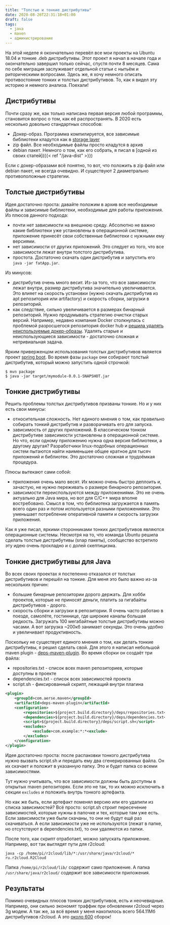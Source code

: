 ```yaml
---
title: "Толстые и тонкие дистрибутивы"
date: 2020-08-26T22:31:18+01:00
draft: false
tags:
  - java
  - maven
  - администрирование
---
```

На этой неделе я окончательно перевёл все мои проекты на Ubuntu 18.04 и тонкие .deb дистрибутивы. Этот проект я начал в начале года и окончательно завершил только сейчас, спустя почти 8 месяцев. Сама по себе миграция заслуживает отдельной статьи с нытьём и риторическими вопросами. Здесь же, я хочу немного описать противостояние тонких и толстых дистрибутивов. То, как я видел эту историю и немного анализа. Поехали!

## Дистрибутивы

Почти сразу же, как только написана первая версия любой программы, становится вопрос о том, как её распространять. В 2020 есть несколько довольно стандартных способов:

 * Докер-образ. Программа компилируется, все зависимые библиотеки кладутся как в [storage layer](https://docs.docker.com/storage/storagedriver/)
 * zip файл. Все необходимые файлы просто кладутся в архив
 * debian пакет. Немного о том, как его собрать, я писал в [одной из своих статей]({{< ref "/java-dist" >}})

Если с докер-образами всё понятно, то вот, что положить в zip файл или debian пакет, не всегда очевидно. И существуют 2 диаметрально противоположные стратегии.

## Толстые дистрибутивы

Идея достаточно проста: давайте положим в архив все необходимые файлы и зависимые библиотеки, необходимые для работы приложения. Из плюсов данного подхода:

 * почти нет зависимости на внешнюю среду. Абсолютно не важно какие библиотеки уже установлены в операционной системе, приложение принесёт свои собственные библиотеки с нужными ему версиями.
 * нет зависимости от других приложений. Это следует из того, что все зависимости лежат внутри толстого дистрибутива.
 * простота. Достаточно скачать один дистрибутив и запустить его ```java -jar fatApp.jar```.
 
Из минусов:

 * дистрибутив очень много весит. Из-за того, что все зависимости лежат внутри, размер дистрибутива значительно увеличивается. Это влияет на скорость установки (нужно скачать дистрибутив из apt репозитория или artifactory) и скорость сборки, загрузки в репозиторий.
 * как следствие, сильно увеличивается в размерах бинарный репозиторий. Нужно продумывать стратегию очистки старых версий. Например, недавно компания Docker столкнулась с проблемой разросшегося репозитория docker hub и [решила удалять неиспользуемые докер-образы](https://www.docker.com/pricing/retentionfaq). Удалять старые и неиспользующиеся зависимости - достаточно сложная и нетривиальная задача.
 
Ярким приверженцом использования толстых дистрибутивов является проект [spring boot](https://docs.spring.io/spring-boot/docs/2.1.5.RELEASE/reference/html/build-tool-plugins-maven-plugin.html). Во время фазы ```package``` они собирают толстый дистрибутив, который можно запустить одной строчкой:

```
$ mvn package
$ java -jar target/mymodule-0.0.1-SNAPSHOT.jar
```

## Тонкие дистрибутивы

Решить проблемы толстых дистрибутивов призваны тонкие. Но и у них есть свои минусы:

 * относительная сложность. Нет единого мнения о том, как правильно собирать тонкий дистрибутив и разворачивать его для запуска.
 * зависимость от других приложений. В классическом тонком дистрибутиве зависимости установлены в операционной системе. Но что, если одному приложению нужна одна версия библиотеки, а другому другая? Разработчики linux-подобных операционных систем пытаются найти наименьшее общее кратное для тысяч приложений и библиотек. Это достаточно сложная и трудоёмкая процедура.
 
Плюсы вытекают сами собой:

 * приложения очень мало весят. Их можно очень быстро деплоить и, зачастую, не нужно переживать о размере бинарного репозитория.
 * зависимости переиспользуются между приложениями. Это не очень актуально для Java мира, но вот для C/C++ мира вполне востребовано. Смысл в том, что библиотека загружается в память всего один раз и потом используется разными приложениями. Это уменьшает потребление оперативной памяти и скорость загрузки приложения.
 
Как я уже писал, яркими сторонниками тонких дистрибутивов являются операционные системы. Несмотря на то, что команда Ubuntu решила сделать толстые дистрибутивы (snap пакеты), сообщество встретило эту идею очень прохладно и с долей скептицизма.

## Тонкие дистрибутивы для Java

Во всех своих проектах я постепенно отказался от толстых дистрибутивов и перешёл на тонкие. Для меня это было важно из-за нескольких причин:

 * большие бинарные репозитории дорого держать. Для хобби проектов, которые не приносят деньги, платить за гигабайты дистрибутивов - дорого.
 * скорость сборки и загрузки в репозитории. Я очень часто работаю в поезде, самолёте, гостиннице, где широкие каналы большая редкость. Загружать 100 мегабайтные толстые дистрибутивы можно часами. А вот загрузка ~200кб занимает секунды. Это очень удобно и увеличивает продуктивность.
 
Поскольку не существует единого мнения о том, как делать тонкие дистрибутивы, я решил сделать свой. Для этого я написал небольшой maven plugin - [deps-maven-plugin](https://github.com/dernasherbrezon/deps-maven-plugin). Во время сборки он создаёт три файла:

 * repositories.txt - список всех maven репозиториев, которые доступны в проекте
 * dependencies.txt - список всех зависимостей проекта
 * script.sh - фиксированный скрипт, лежащий внутри плагина

```xml
<plugin>
	<groupId>com.aerse.maven</groupId>
	<artifactId>deps-maven-plugin</artifactId>
	<configuration>
		<repositories>${project.build.directory}/deps/repositories.txt</repositories>
		<dependencies>${project.build.directory}/deps/dependencies.txt</dependencies>
		<script>${project.build.directory}/deps/script.sh</script>
		<excludes>
			<exclude>com.example:*:*<exclude>
		</excludes>
	</configuration>
</plugin>
```

Идея достаточно проста: после распаковки тонкого дистрибутива нужно вызвать script.sh и передать ему два сгенерированных файла. Он их скачает и положит в указанную папку. Это и будет папка со всеми зависимостями.

Тут нужно учитывать, что все зависимости должны быть доступны в открытых maven репозиторях. Если это не так, то их можно исключить в секции ```excludes``` и положить внутрь тонкого артефакта.

Но как же быть, если артефакт поменял версию или его удалили из списка зависимостей? Всё просто: script.sh строит пересечение зависимостей, которые нужны в папочке и тех, которые там уже есть. Если зависимости уже были скачаны, то они не будут ещё раз скачиваться. А если зависимости уже не используются (лежат в папке, но отсутствуют в dependencies.txt), то они удаляются из папки.

После того, как скрипт отработает, можно запускать приложение. Например, вот так выглядят пути для r2cloud:

```
java -cp /home/pi/r2cloud/lib/*:/usr/share/java/r2cloud/* ru.r2cloud.R2Cloud
```

Папка ```/home/pi/r2cloud/lib/``` содержит само приложение. А папка ```/usr/share/java/r2cloud/``` содержит все зависимости приложения.

## Результаты

Помимо очевидных плюсов тонких дистрибутивов, есть и неочевидные. Например, они сильно экономят траффик при обновлении r2cloud через 3g модем. А так же, за всё время у меня накопилось всего 564.11Мб дистрибутивов r2cloud. А это [около 600](https://travis-ci.org/github/dernasherbrezon/r2cloud) сборок!